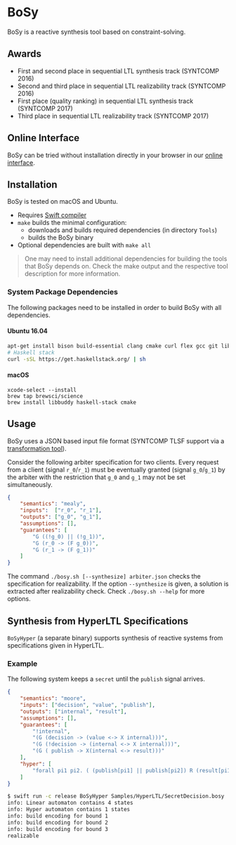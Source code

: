 # BoSy

BoSy is a reactive synthesis tool based on constraint-solving.


## Awards

* First and second place in sequential LTL synthesis track (SYNTCOMP 2016)
* Second and third place in sequential LTL realizability track (SYNTCOMP 2016)
* First place (quality ranking) in sequential LTL synthesis track (SYNTCOMP 2017)
* Third place in sequential LTL realizability track (SYNTCOMP 2017)

## Online Interface

BoSy can be tried without installation directly in your browser in our [online interface](https://www.react.uni-saarland.de/tools/online/BoSy/).

## Installation

BoSy is tested on macOS and Ubuntu.

* Requires [Swift compiler](https://swift.org/download)
* `make` builds the minimal configuration:
	*  downloads and builds required dependencies (in directory `Tools`)
	*  builds the BoSy binary
* Optional dependencies are built with `make all`

> One may need to install additional dependencies for building the tools that BoSy depends on. Check the make output and the respective tool description for more information.

### System Package Dependencies

The following packages need to be installed in order to build BoSy with all dependencies.

#### Ubuntu 16.04

```bash
apt-get install bison build-essential clang cmake curl flex gcc git libantlr3c-dev libbdd-dev libboost-program-options-dev libicu-dev libreadline-dev mercurial unzip vim-common wget zlib1g-dev libsqlite3-dev
# Haskell stack
curl -sSL https://get.haskellstack.org/ | sh
```

#### macOS

```
xcode-select --install
brew tap brewsci/science
brew install libbuddy haskell-stack cmake
```


## Usage

BoSy uses a JSON based input file format (SYNTCOMP TLSF support via a [transformation tool](https://github.com/reactive-systems/syfco)).

Consider the following arbiter specification for two clients.
Every request from a client (signal `r_0`/`r_1`) must be eventually granted (signal `g_0`/`g_1`) by the arbiter with the restriction that `g_0` and `g_1` may not be set simultaneously.

```json
{
	"semantics": "mealy",
	"inputs":  ["r_0", "r_1"],
	"outputs": ["g_0", "g_1"],
	"assumptions": [],
	"guarantees": [
		"G ((!g_0) || (!g_1))",
		"G (r_0 -> (F g_0))",
		"G (r_1 -> (F g_1))"
	]
}
```

The command `./bosy.sh [--synthesize] arbiter.json` checks the specification for realizability.
If the option `--synthesize` is given, a solution is extracted after realizability check.
Check `./bosy.sh --help` for more options.


## Synthesis from HyperLTL Specifications

`BoSyHyper` (a separate binary) supports synthesis of reactive systems from specifications given in HyperLTL.


### Example

The following system keeps a `secret` until the `publish` signal arrives.

```json
{
    "semantics": "moore",
    "inputs": ["decision", "value", "publish"],
    "outputs": ["internal", "result"],
    "assumptions": [],
    "guarantees": [
        "!internal",
        "(G (decision -> (value <-> X internal)))",
        "(G (!decision -> (internal <-> X internal)))",
        "(G ( publish -> X(internal <-> result)))"
    ],
    "hyper": [
        "forall pi1 pi2. ( (publish[pi1] || publish[pi2]) R (result[pi1] <-> result[pi2]) )"
    ]
}
```

```bash
$ swift run -c release BoSyHyper Samples/HyperLTL/SecretDecision.bosy
info: Linear automaton contains 4 states
info: Hyper automaton contains 1 states
info: build encoding for bound 1
info: build encoding for bound 2
info: build encoding for bound 3
realizable
```
